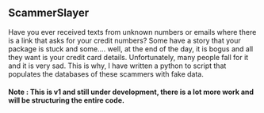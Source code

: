 ## ScammerSlayer

Have you ever received texts from unknown numbers or emails where there is a link that asks for your credit numbers? Some have a story that your package is stuck and some.... well, at the end of the day, it is bogus and all they want is your credit card details. Unfortunately, many people fall for it and it is very sad. This is why, I have written a python to script that populates the databases of these scammers with fake data.

#### Note : This is v1 and still under development, there is a lot more work and will be structuring the entire code. 